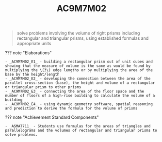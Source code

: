 ﻿---
backlinks:
- title: Learning Areas
  url: /memex/sense/Teaching/Curriculum/v9/v9-learning-areas.html
tags: australian-curriculum
title: AC9M7M02
type: note
---
> solve problems involving the volume of right prisms including rectangular and triangular prisms, using established formulas and appropriate units

??? note "Elaborations"

	- _AC9M7M02_E1_ - building a rectangular prism out of unit cubes and showing that the measure of volume is the same as would be found by multiplying the \(3\) edge lengths or by multiplying the area of the base by the height/length
	- _AC9M7M02_E2_ - developing the connection between the area of the parallel cross-section (base), the height and volume of a rectangular or triangular prism to other prisms
	- _AC9M7M02_E3_ - connecting the area of the floor space and the number of floors of a high-rise building to calculate the volume of a building
	- _AC9M7M02_E4_ - using dynamic geometry software, spatial reasoning and prediction to derive the formula for the volume of prisms
??? note "Achievement Standard Components"

	- _ASMAT711_ - Students use formulas for the areas of triangles and parallelograms and the volumes of rectangular and triangular prisms to solve problems.